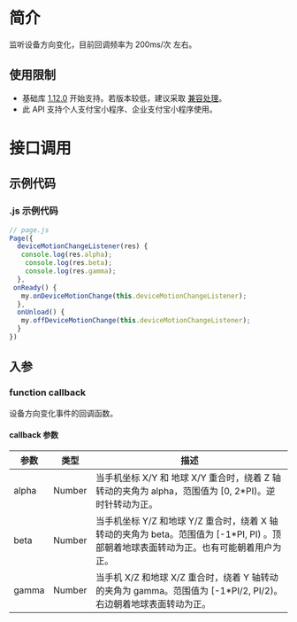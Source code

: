 
# 简介
监听设备方向变化，目前回调频率为 200ms/次 左右。

## 使用限制

- 基础库 [1.12.0](https://opendocs.alipay.com/mini/framework/compatibility) 开始支持。若版本较低，建议采取 [兼容处理](https://opendocs.alipay.com/mini/framework/compatibility)。
- 此 API 支持个人支付宝小程序、企业支付宝小程序使用。

# 接口调用

## 示例代码

### .js 示例代码
```javascript
// page.js
Page({
  deviceMotionChangeListener(res) {
   console.log(res.alpha);
    console.log(res.beta);
    console.log(res.gamma);
  },
 onReady() {
   my.onDeviceMotionChange(this.deviceMotionChangeListener);
  },
  onUnload() {
   my.offDeviceMotionChange(this.deviceMotionChangeListener);
  }
})
```

## 入参

### function callback
设备方向变化事件的回调函数。

#### callback 参数
| **参数** | **类型** | **描述** |
| --- | --- | --- |
| alpha | Number | 当手机坐标 X/Y 和 地球 X/Y 重合时，绕着 Z 轴转动的夹角为 alpha，范围值为 [0, 2*PI)。逆时针转动为正。 |
| beta | Number | 当手机坐标 Y/Z 和地球 Y/Z 重合时，绕着 X 轴转动的夹角为 beta。范围值为 [-1*PI, PI) 。顶部朝着地球表面转动为正。也有可能朝着用户为正。 |
| gamma | Number | 当手机 X/Z 和地球 X/Z 重合时，绕着 Y 轴转动的夹角为 gamma。范围值为 [-1*PI/2, PI/2)。右边朝着地球表面转动为正。 |




